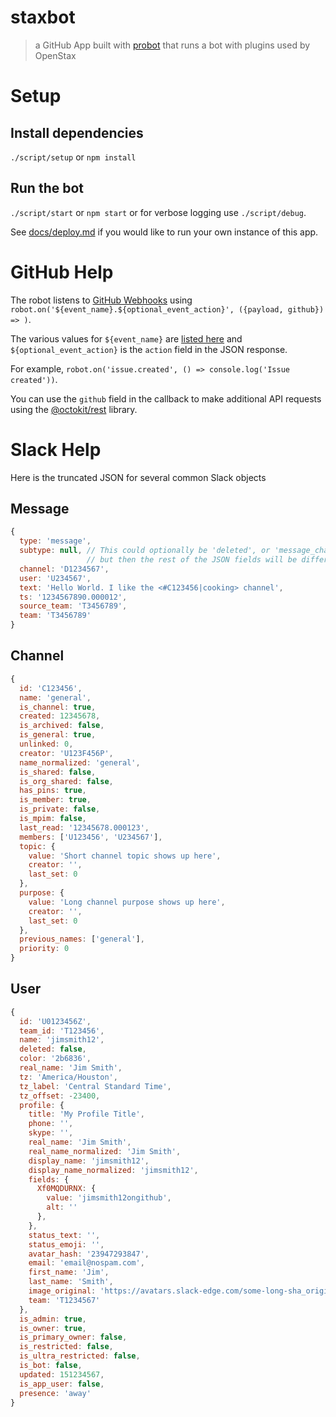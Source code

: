 # staxbot

> a GitHub App built with [probot](https://github.com/probot/probot) that runs a bot with plugins used by OpenStax

# Setup

## Install dependencies

`./script/setup` or `npm install`

## Run the bot

`./script/start` or `npm start` or for verbose logging use `./script/debug`.


See [docs/deploy.md](docs/deploy.md) if you would like to run your own instance of this app.

# GitHub Help

The robot listens to [GitHub Webhooks](https://developer.github.com/webhooks/) using `robot.on('${event_name}.${optional_event_action}', ({payload, github}) => )`.

The various values for `${event_name}` are [listed here](https://developer.github.com/webhooks/#events) and `${optional_event_action}` is the `action` field in the JSON response.

For example, `robot.on('issue.created', () => console.log('Issue created'))`.

You can use the `github` field in the callback to make additional API requests using the [@octokit/rest](https://octokit.github.io/rest.js/) library.



# Slack Help

Here is the truncated JSON for several common Slack objects

## Message

```js
{
  type: 'message',
  subtype: null, // This could optionally be 'deleted', or 'message_changed'
                 // but then the rest of the JSON fields will be different
  channel: 'D1234567',
  user: 'U234567',
  text: 'Hello World. I like the <#C123456|cooking> channel',
  ts: '1234567890.000012',
  source_team: 'T3456789',
  team: 'T3456789'
}
```

## Channel

```js
{
  id: 'C123456',
  name: 'general',
  is_channel: true,
  created: 12345678,
  is_archived: false,
  is_general: true,
  unlinked: 0,
  creator: 'U123F456P',
  name_normalized: 'general',
  is_shared: false,
  is_org_shared: false,
  has_pins: true,
  is_member: true,
  is_private: false,
  is_mpim: false,
  last_read: '12345678.000123',
  members: ['U123456', 'U234567'],
  topic: {
    value: 'Short channel topic shows up here',
    creator: '',
    last_set: 0
  },
  purpose: {
    value: 'Long channel purpose shows up here',
    creator: '',
    last_set: 0
  },
  previous_names: ['general'],
  priority: 0
}
```

## User

```js
{
  id: 'U0123456Z',
  team_id: 'T123456',
  name: 'jimsmith12',
  deleted: false,
  color: '2b6836',
  real_name: 'Jim Smith',
  tz: 'America/Houston',
  tz_label: 'Central Standard Time',
  tz_offset: -23400,
  profile: {
    title: 'My Profile Title',
    phone: '',
    skype: '',
    real_name: 'Jim Smith',
    real_name_normalized: 'Jim Smith',
    display_name: 'jimsmith12',
    display_name_normalized: 'jimsmith12',
    fields: {
      Xf0MQDURNX: {
        value: 'jimsmith12ongithub',
        alt: ''
      },
    },
    status_text: '',
    status_emoji: '',
    avatar_hash: '23947293847',
    email: 'email@nospam.com',
    first_name: 'Jim',
    last_name: 'Smith',
    image_original: 'https://avatars.slack-edge.com/some-long-sha_original.jpg',
    team: 'T1234567'
  },
  is_admin: true,
  is_owner: true,
  is_primary_owner: false,
  is_restricted: false,
  is_ultra_restricted: false,
  is_bot: false,
  updated: 151234567,
  is_app_user: false,
  presence: 'away'
}
```

